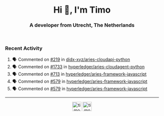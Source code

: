 <h1 align="center">Hi 👋, I'm Timo</h1>
<h3 align="center">A developer from Utrecht, The Netherlands</h3>
<br/>
<!-- https://github.com/rahuldkjain/github-profile-readme-generator --!>

<!--  <p align="left"><img src="https://github-readme-stats.vercel.app/api?username=timoglastra&show_icons=true&count_private=true&" alt="timoglastra" /></p> --!>

<!--
Github language stats
<p align="left"><img src="https://github-readme-stats.vercel.app/api/top-langs/?username=timoglastra&layout=compact" alt="timoglastra" /><p>
-->

<!-- Codestats language stats -->
<!-- <p align="left"><img src="https://codestats-readme.vercel.app/api/top-langs/?username=timoglastra&layout=compact&language_count=12" alt="timoglastra" /><p>    --!>
  
<h3>Recent Activity</h3>

<!--START_SECTION:activity-->
1. 🗣 Commented on [#219](https://github.com/didx-xyz/aries-cloudapi-python/issues/219) in [didx-xyz/aries-cloudapi-python](https://github.com/didx-xyz/aries-cloudapi-python)
2. 🗣 Commented on [#1733](https://github.com/hyperledger/aries-cloudagent-python/issues/1733) in [hyperledger/aries-cloudagent-python](https://github.com/hyperledger/aries-cloudagent-python)
3. 🗣 Commented on [#713](https://github.com/hyperledger/aries-framework-javascript/issues/713) in [hyperledger/aries-framework-javascript](https://github.com/hyperledger/aries-framework-javascript)
4. 🗣 Commented on [#579](https://github.com/hyperledger/aries-framework-javascript/issues/579) in [hyperledger/aries-framework-javascript](https://github.com/hyperledger/aries-framework-javascript)
5. 🗣 Commented on [#579](https://github.com/hyperledger/aries-framework-javascript/issues/579) in [hyperledger/aries-framework-javascript](https://github.com/hyperledger/aries-framework-javascript)
<!--END_SECTION:activity-->

---

<p align="center">
<a href="https://twitter.com/timoglastra" target="blank"><img align="center" src="https://cdn.jsdelivr.net/npm/simple-icons@3.0.1/icons/twitter.svg" alt="timoglastra" height="30" width="30" /></a>
<a href="https://linkedin.com/in/timoglastra" target="blank"><img align="center" src="https://cdn.jsdelivr.net/npm/simple-icons@3.0.1/icons/linkedin.svg" alt="timoglastra" height="30" width="30" /></a>
</p>



